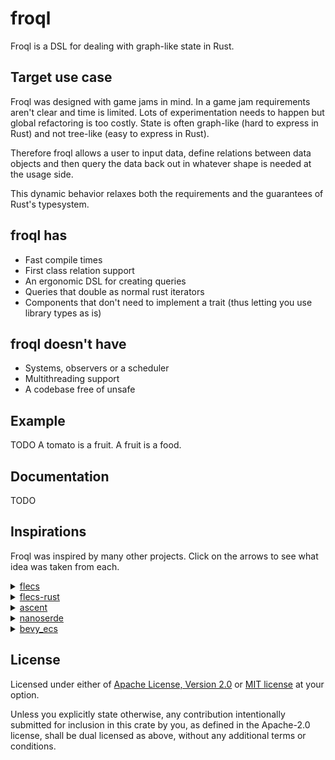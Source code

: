 # froql

Froql is a DSL for dealing with graph-like state in Rust.

## Target use case
Froql was designed with game jams in mind.
In a game jam requirements aren't clear and time is limited. 
Lots of experimentation needs to happen but global refactoring is too costly.
State is often graph-like (hard to express in Rust) and not tree-like (easy to express in Rust).

Therefore froql allows a user to input data, define relations between data objects and then
query the data back out in whatever shape is needed at the usage side.

This dynamic behavior relaxes both the requirements and the guarantees of Rust's typesystem.

## froql has
- Fast compile times
- First class relation support
- An ergonomic DSL for creating queries
- Queries that double as normal rust iterators
- Components that don't need to implement a trait (thus letting you use library types as is)

## froql doesn't have
- Systems, observers or a scheduler
- Multithreading support
- A codebase free of unsafe

## Example

TODO
A tomato is a fruit. A fruit is a food.
 

## Documentation

TODO

## Inspirations

Froql was inspired by many other projects. 
Click on the arrows to see what idea was taken from each.

<details>
  <summary> <a href="https://github.com/SanderMertens/flecs">flecs</a> </summary>
  As far as I know this is the most advanced ECS out there at the moment.
  If you need something polyglot (it's written in C with bindings for lots of language),
  fancy features or state of the art performance, flecs is what I would recommend.
  
  The backing archetypical ECS of froql and its query language were inspired by flecs.
  Its creator wrote a lot of helpful articles about ECS design and also gave me direct advice ❤️
  
  Start by reading https://medium.com/@ajmmertens/building-an-ecs-storage-in-pictures-642b8bfd6e04
  if you are curious.
</details>
<details>
  <summary><a href="https://github.com/Indra-db/Flecs-Rust">flecs-rust</a></summary>
  The idea for EntityViews came from here.
</details>
<details>
  <summary><a href="https://github.com/s-arash/ascent">ascent</a></summary>
  Transpiling a query language to Rust.
  
  How ascent can interact with Rust by calling regular Rust functions is really cool.
  I want to explore that idea more for advanced queries.
</details>
<details>
  <summary><a href="https://github.com/not-fl3/nanoserde">nanoserde</a></summary>
  This is the fastest compiling proc macro crate for serialization I know.
  So copying from that I wrote froql's proc macro without any external dependencies.
</details>
<details>
  <summary><a href="https://github.com/bevyengine/bevy">bevy_ecs</a></summary>
  Bevy has lots of interesting ideas and I ignored most of them.
  Froql has a pretty different approach after all.
  
  But how bevy reserves entity IDs safely in deferred contexts is something I copied.
</details>


## License

Licensed under either of <a href="LICENSE-APACHE">Apache License, Version
2.0</a> or <a href="LICENSE-MIT">MIT license</a> at your option.

Unless you explicitly state otherwise, any contribution intentionally submitted
for inclusion in this crate by you, as defined in the Apache-2.0 license, shall
be dual licensed as above, without any additional terms or conditions.
